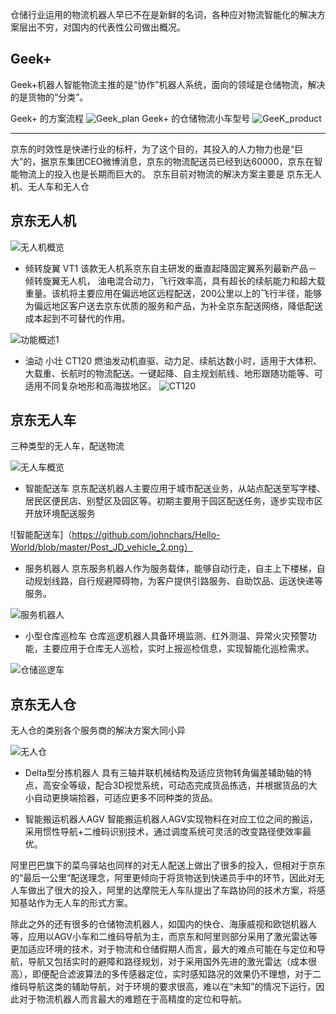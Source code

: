 仓储行业运用的物流机器人早已不在是新鲜的名词，各种应对物流智能化的解决方案层出不穷，对国内的代表性公司做出概况。


## Geek+

Geek+机器人智能物流主推的是“协作”机器人系统，面向的领域是仓储物流，解决的是货物的“分类”。

Geek+ 的方案流程
![Geek_plan](https://github.com/johnchars/Hello-World/blob/master/Post_Geek%2B_core.png)
Geek+ 的仓储物流小车型号
![GeeK_product](https://github.com/johnchars/Hello-World/blob/master/Post_Geek%2B.png)

---
京东的时效性是快递行业的标杆，为了这个目的，其投入的人力物力也是“巨大”的，据京东集团CEO微博消息，京东的物流配送员已经到达60000，京东在智能物流上的投入也是长期而巨大的。
京东目前对物流的解决方案主要是
京东无人机、无人车和无人仓

京东无人机
---

![无人机概览](https://github.com/johnchars/Hello-World/blob/master/JD_airport_auto.png)

- 倾转旋翼 VT1
该款无人机系京东自主研发的垂直起降固定翼系列最新产品－倾转旋翼无人机， 油电混合动力，飞行效率高，具有超长的续航能力和超大载重量。该机将主要应用在偏远地区远程配送，200公里以上的飞行半径，能够为偏远地区客户送去京东优质的服务和产品，为补全京东配送网络，降低配送成本起到不可替代的作用。

![功能概述1](https://github.com/johnchars/Hello-World/blob/master/Post_JD_airport.png)
- 油动 小壮 CT120
燃油发动机直驱、动力足、续航达数小时，适用于大体积、大载重、长航时的物流配送。一键起降、自主规划航线、地形跟随功能等、可适用不同复杂地形和高海拔地区。
![CT120](https://github.com/johnchars/Hello-World/blob/master/CT120.png)


京东无人车
---
三种类型的无人车，配送物流

![无人车概览](https://github.com/johnchars/Hello-World/blob/master/Post_JD_vehicle.png)

- 智能配送车
京东配送机器人主要应用于城市配送业务，从站点配送至写字楼、居民区便民店、别墅区及园区等。初期主要用于园区配送任务，逐步实现市区开放环境配送服务

![智能配送车]（https://github.com/johnchars/Hello-World/blob/master/Post_JD_vehicle_2.png）

- 服务机器人
京东服务机器人作为服务载体，能够自动行走，自主上下楼梯，自动规划线路，自行规避障碍物，为客户提供引路服务、自助饮品、运送快递等服务。

![服务机器人](https://github.com/johnchars/Hello-World/blob/master/Post_JD_vehicle_3.png)
- 小型仓库巡检车
仓库巡逻机器人具备环境监测、红外测温、异常火灾预警功能，主要应用于仓库无人巡检，实时上报巡检信息，实现智能化巡检需求。

![仓储巡逻车](https://github.com/johnchars/Hello-World/blob/master/Post_JD_vehicle_4.png)

京东无人仓
---
无人仓的类别各个服务商的解决方案大同小异

![无人仓](https://github.com/johnchars/Hello-World/blob/master/Post_%E4%BB%93%E5%BA%93%E6%9C%BA%E5%99%A8%E4%BA%BA.png)

- Delta型分拣机器人
具有三轴并联机械结构及适应货物转角偏差辅助轴的特点，高安全等级，配合3D视觉系统，可动态完成货品拣选，并根据货品的大小自动更换端拾器，可适应更多不同种类的货品。

- 智能搬运机器人AGV
智能搬运机器人AGV实现物料在对应工位之间的搬运，采用惯性导航+二维码识别技术，通过调度系统可灵活的改变路径使效率最优。

阿里巴巴旗下的菜鸟驿站也同样的对无人配送上做出了很多的投入，但相对于京东的“最后一公里”配送理念，阿里更倾向于将货物送到快递员手中的环节，因此对无人车做出了很大的投入，阿里的达摩院无人车队提出了车路协同的技术方案，将感知基站作为无人车的形式方案。

除此之外的还有很多的仓储物流机器人，如国内的快仓、海康威视和欧铠机器人等，应用以AGV小车和二维码导航为主，而京东和阿里则部分采用了激光雷达等更加适应环境的技术，对于物流和仓储假期人而言，最大的难点可能在与定位和导航，导航又包括实时的避障和路径规划，对于采用国外先进的激光雷达（成本很高），即便配合滤波算法的多传感器定位，实时感知路况的效果仍不理想，对于二维码导航这类的辅助导航，对于环境的要求很高，难以在“未知”的情况下运行，因此对于物流机器人而言最大的难题在于高精度的定位和导航。
